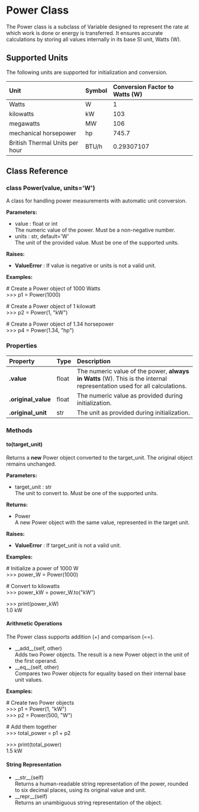 # **Power Class**

The Power class is a subclass of Variable designed to represent the rate at which work is done or energy is transferred. It ensures accurate calculations by storing all values internally in its base SI unit, Watts (W).

## **Supported Units**

The following units are supported for initialization and conversion.

| Unit | Symbol | Conversion Factor to Watts (W) |
| :---- | :---- | :---- |
| Watts | W | 1 |
| kilowatts | kW | 103 |
| megawatts | MW | 106 |
| mechanical horsepower | hp | 745.7 |
| British Thermal Units per hour | BTU/h | 0.29307107 |

## **Class Reference**

### **class Power(value, units='W')**

A class for handling power measurements with automatic unit conversion.

**Parameters:**

* value : float or int  
  The numeric value of the power. Must be a non-negative number.  
* units : str, default='W'  
  The unit of the provided value. Must be one of the supported units.

**Raises:**

* **ValueError** : If value is negative or units is not a valid unit.

**Examples:**

\# Create a Power object of 1000 Watts  
\>\>\> p1 \= Power(1000)

\# Create a Power object of 1 kilowatt  
\>\>\> p2 \= Power(1, "kW")

\# Create a Power object of 1.34 horsepower  
\>\>\> p4 \= Power(1.34, "hp")

### **Properties**

| Property | Type | Description |
| :---- | :---- | :---- |
| **.value** | float | The numeric value of the power, **always in Watts** (W). This is the internal representation used for all calculations. |
| **.original\_value** | float | The numeric value as provided during initialization. |
| **.original\_unit** | str | The unit as provided during initialization. |

### **Methods**

#### **to(target\_unit)**

Returns a **new** Power object converted to the target\_unit. The original object remains unchanged.

**Parameters:**

* target\_unit : str  
  The unit to convert to. Must be one of the supported units.

**Returns:**

* Power  
  A new Power object with the same value, represented in the target unit.

**Raises:**

* **ValueError** : If target\_unit is not a valid unit.

**Examples:**

\# Initialize a power of 1000 W  
\>\>\> power\_W \= Power(1000)

\# Convert to kilowatts  
\>\>\> power\_kW \= power\_W.to("kW")

\>\>\> print(power\_kW)  
1.0 kW

#### **Arithmetic Operations**

The Power class supports addition (+) and comparison (==).

* \_\_add\_\_(self, other)  
  Adds two Power objects. The result is a new Power object in the unit of the first operand.  
* \_\_eq\_\_(self, other)  
  Compares two Power objects for equality based on their internal base unit values.

**Examples:**

\# Create two Power objects  
\>\>\> p1 \= Power(1, "kW")  
\>\>\> p2 \= Power(500, "W")

\# Add them together  
\>\>\> total\_power \= p1 \+ p2

\>\>\> print(total\_power)  
1.5 kW

#### **String Representation**

* \_\_str\_\_(self)  
  Returns a human-readable string representation of the power, rounded to six decimal places, using its original value and unit.  
* \_\_repr\_\_(self)  
  Returns an unambiguous string representation of the object.